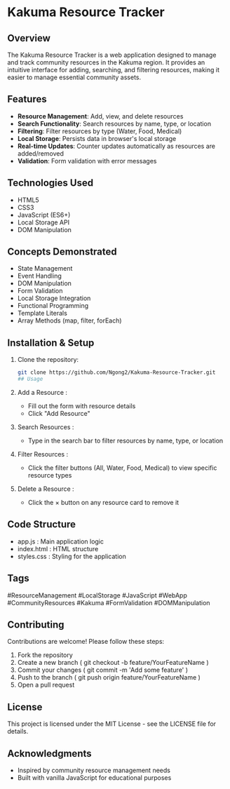 # Kakuma Resource Tracker

## Overview
The Kakuma Resource Tracker is a web application designed to manage and track community resources in the Kakuma region. It provides an intuitive interface for adding, searching, and filtering resources, making it easier to manage essential community assets.

## Features
- **Resource Management**: Add, view, and delete resources
- **Search Functionality**: Search resources by name, type, or location
- **Filtering**: Filter resources by type (Water, Food, Medical)
- **Local Storage**: Persists data in browser's local storage
- **Real-time Updates**: Counter updates automatically as resources are added/removed
- **Validation**: Form validation with error messages

## Technologies Used
- HTML5
- CSS3
- JavaScript (ES6+)
- Local Storage API
- DOM Manipulation

## Concepts Demonstrated
- State Management
- Event Handling
- DOM Manipulation
- Form Validation
- Local Storage Integration
- Functional Programming
- Template Literals
- Array Methods (map, filter, forEach)

## Installation & Setup
1. Clone the repository:
   ```bash
   git clone https://github.com/Ngong2/Kakuma-Resource-Tracker.git
   ## Usage
1. Add a Resource :
   
   - Fill out the form with resource details
   - Click "Add Resource"
2. Search Resources :
   
   - Type in the search bar to filter resources by name, type, or location
3. Filter Resources :
   
   - Click the filter buttons (All, Water, Food, Medical) to view specific resource types
4. Delete a Resource :
   
   - Click the × button on any resource card to remove it
## Code Structure
- app.js : Main application logic
- index.html : HTML structure
- styles.css : Styling for the application
## Tags
#ResourceManagement #LocalStorage #JavaScript #WebApp #CommunityResources #Kakuma #FormValidation #DOMManipulation

## Contributing
Contributions are welcome! Please follow these steps:

1. Fork the repository
2. Create a new branch ( git checkout -b feature/YourFeatureName )
3. Commit your changes ( git commit -m 'Add some feature' )
4. Push to the branch ( git push origin feature/YourFeatureName )
5. Open a pull request
## License
This project is licensed under the MIT License - see the LICENSE file for details.

## Acknowledgments
- Inspired by community resource management needs
- Built with vanilla JavaScript for educational purposes
